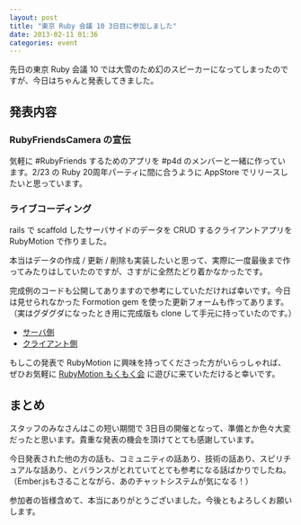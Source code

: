 ```yaml
---
layout: post
title: "東京 Ruby 会議 10 3日目に参加しました"
date: 2013-02-11 01:36
categories: event
---
```

先日の東京 Ruby 会議 10 では大雪のため幻のスピーカーになってしまったのですが、今日はちゃんと発表してきました。


## 発表内容

<script async class="speakerdeck-embed" data-id="e091e8f055ce0130b56f12313815634b" data-ratio="1.2994923857868" src="//speakerdeck.com/assets/embed.js"></script>


### RubyFriendsCamera の宣伝  

気軽に #RubyFriends するためのアプリを #p4d のメンバーと一緒に作っています。2/23 の Ruby 20周年パーティに間に合うように AppStore でリリースしたいと思っています。


### ライブコーディング

rails で scaffold したサーバサイドのデータを CRUD するクライアントアプリを RubyMotion で作りました。

本当はデータの作成 / 更新 / 削除も実装したいと思って、実際に一度最後まで作ってみたりはしていたのですが、さすがに全然たどり着かなかったです。

完成例のコードも公開してありますので参考にしていただければ幸いです。今日は見せられなかった Formotion gem を使った更新フォームも作ってあります。
（実はグダグダになったとき用に完成版も clone して手元に持っていたのです。）

- [サーバ側](https://github.com/satococoa/tkrk10_server)
- [クライアント側](https://github.com/satococoa/tkrk10_client)

もしこの発表で RubyMotion に興味を持ってくださった方がいらっしゃれば、ぜひお気軽に [RubyMotion もくもく会](http://connpass.com/event/1745/) に遊びに来ていただけると幸いです。


## まとめ

スタッフのみなさんはこの短い期間で 3日目の開催となって、準備とか色々大変だったと思います。貴重な発表の機会を頂けてとても感謝しています。

今日発表された他の方の話も、コミュニティの話あり、技術の話あり、スピリチュアルな話あり、とバランスがとれていてとても参考になる話ばかりでしたね。
（Ember.jsもさることながら、あのチャットシステムが気になる！）

参加者の皆様含めて、本当にありがとうございました。今後ともよろしくお願いします。
